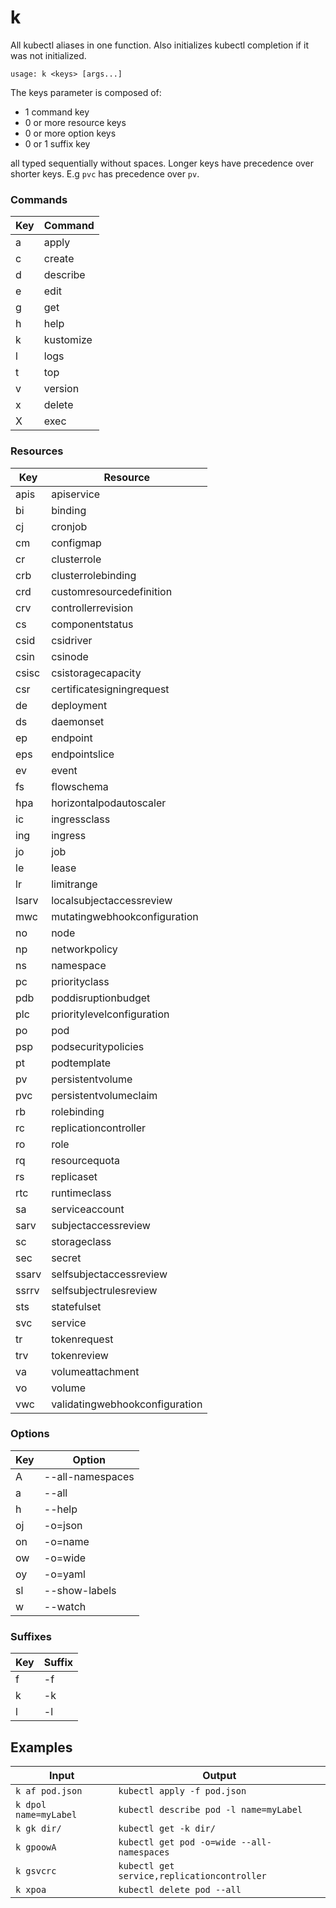 k
=

All kubectl aliases in one function. Also initializes kubectl completion if it
was not initialized.

```
usage: k <keys> [args...]
```

The keys parameter is composed of:
  * 1 command key
  * 0 or more resource keys
  * 0 or more option keys
  * 0 or 1 suffix key

all typed sequentially without spaces. Longer keys have precedence over shorter
keys. E.g `pvc` has precedence over `pv`.

### Commands
| Key | Command |
| --- | ------- |
| a | apply |
| c | create |
| d | describe |
| e | edit |
| g | get |
| h | help |
| k | kustomize |
| l | logs |
| t | top |
| v | version |
| x | delete |
| X | exec |

### Resources
| Key | Resource |
| --- | -------- |
| apis  | apiservice |
| bi    | binding |
| cj    | cronjob |
| cm    | configmap |
| cr    | clusterrole |
| crb   | clusterrolebinding |
| crd   | customresourcedefinition |
| crv   | controllerrevision |
| cs    | componentstatus |
| csid  | csidriver |
| csin  | csinode |
| csisc | csistoragecapacity |
| csr   | certificatesigningrequest |
| de    | deployment |
| ds    | daemonset |
| ep    | endpoint |
| eps   | endpointslice |
| ev    | event |
| fs    | flowschema |
| hpa   | horizontalpodautoscaler |
| ic    | ingressclass |
| ing   | ingress |
| jo    | job |
| le    | lease |
| lr    | limitrange |
| lsarv | localsubjectaccessreview |
| mwc   | mutatingwebhookconfiguration |
| no    | node |
| np    | networkpolicy |
| ns    | namespace |
| pc    | priorityclass |
| pdb   | poddisruptionbudget |
| plc   | prioritylevelconfiguration |
| po    | pod |
| psp   | podsecuritypolicies |
| pt    | podtemplate |
| pv    | persistentvolume |
| pvc   | persistentvolumeclaim |
| rb    | rolebinding |
| rc    | replicationcontroller |
| ro    | role |
| rq    | resourcequota |
| rs    | replicaset |
| rtc   | runtimeclass |
| sa    | serviceaccount |
| sarv  | subjectaccessreview |
| sc    | storageclass |
| sec   | secret |
| ssarv | selfsubjectaccessreview |
| ssrrv | selfsubjectrulesreview |
| sts   | statefulset |
| svc   | service |
| tr    | tokenrequest |
| trv   | tokenreview |
| va    | volumeattachment |
| vo    | volume |
| vwc   | validatingwebhookconfiguration |

### Options
| Key | Option |
| --- | ------ |
| A  | --all-namespaces |
| a  | --all |
| h  | --help |
| oj | -o=json |
| on | -o=name |
| ow | -o=wide |
| oy | -o=yaml |
| sl | --show-labels |
| w  | --watch |

### Suffixes
| Key | Suffix |
| --- | ------ |
| f | -f |
| k | -k |
| l | -l |

Examples
--------
| Input | Output |
| ----- | ------ |
| `k af pod.json` | `kubectl apply -f pod.json` |
| `k dpol name=myLabel` | `kubectl describe pod -l name=myLabel` |
| `k gk dir/` | `kubectl get -k dir/` |
| `k gpoowA` | `kubectl get pod -o=wide --all-namespaces` |
| `k gsvcrc` | `kubectl get service,replicationcontroller` |
| `k xpoa` | `kubectl delete pod --all` |
